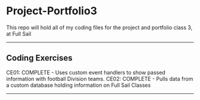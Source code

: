 # Project-Portfolio3
This repo will hold all of my coding files for the project and portfolio class 3, at Full Sail
***
## Coding Exercises
CE01: COMPLETE - Uses custom event handlers to show passed information with football Division teams.
CE02: COMPLETE - Pulls data from a custom database holding information on Full Sail Classes
***
